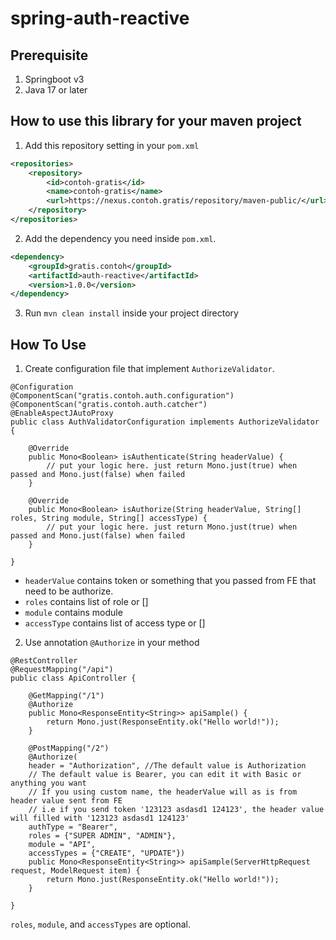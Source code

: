 # spring-auth-reactive

## Prerequisite
1. Springboot v3
2. Java 17 or later
 
## How to use this library for your maven project
1. Add this repository setting in your `pom.xml`
```xml
<repositories>
	<repository>
	    <id>contoh-gratis</id>
	    <name>contoh-gratis</name>
	    <url>https://nexus.contoh.gratis/repository/maven-public/</url>
	</repository>
</repositories>
```
2. Add the dependency you need inside `pom.xml`.
```xml
<dependency>
	<groupId>gratis.contoh</groupId>
	<artifactId>auth-reactive</artifactId>
	<version>1.0.0</version>
</dependency>
```
3. Run `mvn clean install` inside your project directory

## How To Use
1. Create configuration file that implement `AuthorizeValidator`.
```
@Configuration
@ComponentScan("gratis.contoh.auth.configuration")
@ComponentScan("gratis.contoh.auth.catcher")
@EnableAspectJAutoProxy
public class AuthValidatorConfiguration implements AuthorizeValidator {

    @Override
    public Mono<Boolean> isAuthenticate(String headerValue) {
        // put your logic here. just return Mono.just(true) when passed and Mono.just(false) when failed
    }
    
    @Override
    public Mono<Boolean> isAuthorize(String headerValue, String[] roles, String module, String[] accessType) {
        // put your logic here. just return Mono.just(true) when passed and Mono.just(false) when failed
    }

}
```
- `headerValue` contains token or something that you passed from FE that need to be authorize.
- `roles` contains list of role or []
- `module` contains module 
- `accessType` contains list of access type or []

2. Use annotation `@Authorize` in your method
```
@RestController
@RequestMapping("/api")
public class ApiController {

    @GetMapping("/1")
    @Authorize
    public Mono<ResponseEntity<String>> apiSample() {
        return Mono.just(ResponseEntity.ok("Hello world!"));
    }
    
    @PostMapping("/2")
    @Authorize(
	header = "Authorization", //The default value is Authorization
	// The default value is Bearer, you can edit it with Basic or anything you want
	// If you using custom name, the headerValue will as is from header value sent from FE
	// i.e if you send token '123123 asdasd1 124123', the header value will filled with '123123 asdasd1 124123'
	authType = "Bearer", 
	roles = {"SUPER ADMIN", "ADMIN"}, 
	module = "API", 
	accessTypes = {"CREATE", "UPDATE"})
    public Mono<ResponseEntity<String>> apiSample(ServerHttpRequest request, ModelRequest item) {
        return Mono.just(ResponseEntity.ok("Hello world!"));
    }
	
}
```
`roles`, `module`, and `accessTypes` are optional.
